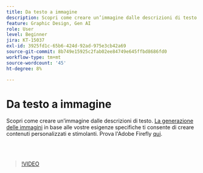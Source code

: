 ```yaml
---
title: Da testo a immagine
description: Scopri come creare un’immagine dalle descrizioni di testo
feature: Graphic Design, Gen AI
role: User
level: Beginner
jira: KT-15037
exl-id: 3925fd1c-65b6-424d-92ad-975e3cb42a69
source-git-commit: 8b749e15925c2fab02ee84749e645ffbd8686fd0
workflow-type: tm+mt
source-wordcount: '45'
ht-degree: 8%

---
```


# Da testo a immagine

Scopri come creare un’immagine dalle descrizioni di testo. [La generazione delle immagini](https://www.adobe.com/products/firefly/features/text-to-image.html) in base alle vostre esigenze specifiche ti consente di creare contenuti personalizzati e stimolanti. Prova l&#39;Adobe Firefly [qui](https://firefly.adobe.com/).

<br> 

>[!VIDEO](https://video.tv.adobe.com/v/3427608?quality=12&learn=on&hidetitle=true)
